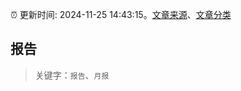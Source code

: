:alarm_clock: 更新时间: 2024-11-25 14:43:15。[文章来源](/README.md)、[文章分类](/TAGS.md)

## 报告


> 关键字：`报告`、`月报`



